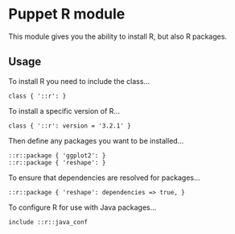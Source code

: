 # Puppet R module

This module gives you the ability to install R, but also R packages.

## Usage

To install R you need to include the class...

    class { '::r': }

To install a specific version of R...

    class { '::r': version = '3.2.1' }

Then define any packages you want to be installed...

    ::r::package { 'ggplot2': }
    ::r::package { 'reshape': }

To ensure that dependencies are resolved for packages...

    ::r::package { 'reshape': dependencies => true, }

To configure R for use with Java packages...

    include ::r::java_conf

